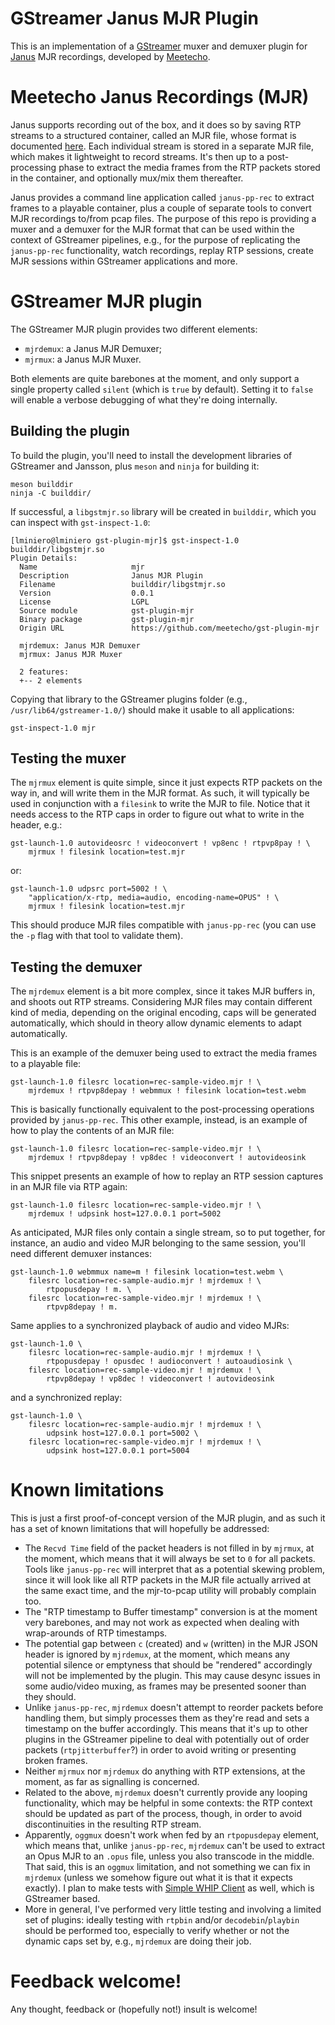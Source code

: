 GStreamer Janus MJR Plugin
==========================

This is an implementation of a [GStreamer](https://gstreamer.freedesktop.org/) muxer and demuxer plugin for [Janus](https://github.com/meetecho/janus-gateway/) MJR recordings, developed by [Meetecho](http://www.meetecho.com).

# Meetecho Janus Recordings (MJR)

Janus supports recording out of the box, and it does so by saving RTP streams to a structured container, called an MJR file, whose format is documented [here](https://janus.conf.meetecho.com/docs/recordings). Each individual stream is stored in a separate MJR file, which makes it lightweight to record streams. It's then up to a post-processing phase to extract the media frames from the RTP packets stored in the container, and optionally mux/mix them thereafter.

Janus provides a command line application called `janus-pp-rec` to extract frames to a playable container, plus a couple of separate tools to convert MJR recordings to/from pcap files. The purpose of this repo is providing a muxer and a demuxer for the MJR format that can be used within the context of GStreamer pipelines, e.g., for the purpose of replicating the `janus-pp-rec` functionality, watch recordings, replay RTP sessions, create MJR sessions within GStreamer applications and more.

# GStreamer MJR plugin

The GStreamer MJR plugin provides two different elements:

* `mjrdemux`: a Janus MJR Demuxer;
* `mjrmux`: a Janus MJR Muxer.

Both elements are quite barebones at the moment, and only support a single property called `silent` (which is `true` by default). Setting it to `false` will enable a verbose debugging of what they're doing internally.

## Building the plugin

To build the plugin, you'll need to install the development libraries of GStreamer and Jansson, plus `meson` and `ninja` for building it:

	meson builddir
	ninja -C builddir/

If successful, a `libgstmjr.so` library will be created in `builddir`, which you can inspect with `gst-inspect-1.0`:

```
[lminiero@lminiero gst-plugin-mjr]$ gst-inspect-1.0 builddir/libgstmjr.so
Plugin Details:
  Name                     mjr
  Description              Janus MJR Plugin
  Filename                 builddir/libgstmjr.so
  Version                  0.0.1
  License                  LGPL
  Source module            gst-plugin-mjr
  Binary package           gst-plugin-mjr
  Origin URL               https://github.com/meetecho/gst-plugin-mjr

  mjrdemux: Janus MJR Demuxer
  mjrmux: Janus MJR Muxer

  2 features:
  +-- 2 elements
```

Copying that library to the GStreamer plugins folder (e.g., `/usr/lib64/gstreamer-1.0/`) should make it usable to all applications:

	gst-inspect-1.0 mjr

## Testing the muxer

The `mjrmux` element is quite simple, since it just expects RTP packets on the way in, and will write them in the MJR format. As such, it will typically be used in conjunction with a `filesink` to write the MJR to file. Notice that it needs access to the RTP caps in order to figure out what to write in the header, e.g.:

	gst-launch-1.0 autovideosrc ! videoconvert ! vp8enc ! rtpvp8pay ! \
		mjrmux ! filesink location=test.mjr

or:

	gst-launch-1.0 udpsrc port=5002 ! \
		"application/x-rtp, media=audio, encoding-name=OPUS" ! \
		mjrmux ! filesink location=test.mjr

This should produce MJR files compatible with `janus-pp-rec` (you can use the `-p` flag with that tool to validate them).

## Testing the demuxer

The `mjrdemux` element is a bit more complex, since it takes MJR buffers in, and shoots out RTP streams. Considering MJR files may contain different kind of media, depending on the original encoding, caps will be generated automatically, which should in theory allow dynamic elements to adapt automatically.

This is an example of the demuxer being used to extract the media frames to a playable file:

	gst-launch-1.0 filesrc location=rec-sample-video.mjr ! \
		mjrdemux ! rtpvp8depay ! webmmux ! filesink location=test.webm

This is basically functionally equivalent to the post-processing operations provided by `janus-pp-rec`. This other example, instead, is an example of how to play the contents of an MJR file:

	gst-launch-1.0 filesrc location=rec-sample-video.mjr ! \
		mjrdemux ! rtpvp8depay ! vp8dec ! videoconvert ! autovideosink

This snippet presents an example of how to replay an RTP session captures in an MJR file via RTP again:

	gst-launch-1.0 filesrc location=rec-sample-video.mjr ! \
		mjrdemux ! udpsink host=127.0.0.1 port=5002

As anticipated, MJR files only contain a single stream, so to put together, for instance, an audio and video MJR belonging to the same session, you'll need different demuxer instances:

	gst-launch-1.0 webmmux name=m ! filesink location=test.webm \
		filesrc location=rec-sample-audio.mjr ! mjrdemux ! \
			rtpopusdepay ! m. \
		filesrc location=rec-sample-video.mjr ! mjrdemux ! \
			rtpvp8depay ! m.

Same applies to a synchronized playback of audio and video MJRs:

	gst-launch-1.0 \
		filesrc location=rec-sample-audio.mjr ! mjrdemux ! \
			rtpopusdepay ! opusdec ! audioconvert ! autoaudiosink \
		filesrc location=rec-sample-video.mjr ! mjrdemux ! \
			rtpvp8depay ! vp8dec ! videoconvert ! autovideosink

and a synchronized replay:

	gst-launch-1.0 \
		filesrc location=rec-sample-audio.mjr ! mjrdemux ! \
			udpsink host=127.0.0.1 port=5002 \
		filesrc location=rec-sample-video.mjr ! mjrdemux ! \
			udpsink host=127.0.0.1 port=5004

# Known limitations

This is just a first proof-of-concept version of the MJR plugin, and as such it has a set of known limitations that will hopefully be addressed:

* The `Recvd Time` field of the packet headers is not filled in by `mjrmux`, at the moment, which means that it will always be set to `0` for all packets. Tools like `janus-pp-rec` will interpret that as a potential skewing problem, since it will look like all RTP packets in the MJR file actually arrived at the same exact time, and the mjr-to-pcap utility will probably complain too.
* The "RTP timestamp to Buffer timestamp" conversion is at the moment very barebones, and may not work as expected when dealing with wrap-arounds of RTP timestamps.
* The potential gap between `c` (created) and `w` (written) in the MJR JSON header is ignored by `mjrdemux`, at the moment, which means any potential silence or emptyness that should be "rendered" accordingly will not be implemented by the plugin. This may cause desync issues in some audio/video muxing, as frames may be presented sooner than they should.
* Unlike `janus-pp-rec`, `mjrdemux` doesn't attempt to reorder packets before handling them, but simply processes them as they're read and sets a timestamp on the buffer accordingly. This means that it's up to other plugins in the GStreamer pipeline to deal with potentially out of order packets (`rtpjitterbuffer`?) in order to avoid writing or presenting broken frames.
* Neither `mjrmux` nor `mjrdemux` do anything with RTP extensions, at the moment, as far as signalling is concerned.
* Related to the above, `mjrdemux` doesn't currently provide any looping functionality, which may be helpful in some contexts: the RTP context should be updated as part of the process, though, in order to avoid discontinuities in the resulting RTP stream.
* Apparently, `oggmux` doesn't work when fed by an `rtpopusdepay` element, which means that, unlike `janus-pp-rec`, `mjrdemux` can't be used to extract an Opus MJR to an `.opus` file, unless you also transcode in the middle. That said, this is an `oggmux` limitation, and not something we can fix in `mjrdemux` (unless we somehow figure out what it is that it expects exactly). I plan to make tests with [Simple WHIP Client](https://github.com/meetecho/simple-whip-client) as well, which is GStreamer based.
* More in general, I've performed very little testing and involving a limited set of plugins: ideally testing with `rtpbin` and/or `decodebin`/`playbin` should be performed too, especially to verify whether or not the dynamic caps set by, e.g., `mjrdemux` are doing their job.

# Feedback welcome!

Any thought, feedback or (hopefully not!) insult is welcome!
